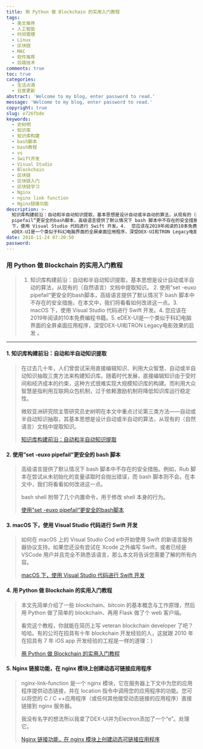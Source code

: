 ```yaml
---
title: 用 Python 做 Blockchain 的实用入门教程
tags:
  - 美文推荐
  - 人工智能
  - 时间管理
  - Linux
  - 区块链
  - MAC
  - 软件推荐
  - 后端技术
comments: true
toc: true
categories:
  - 生活点滴
  - 日常更新
abstract: 'Welcome to my blog, enter password to read.'
message: 'Welcome to my blog, enter password to read.'
copyright: true
slug: e726fbde
keywords:
  - 史树明
  - 知识库
  - 知识库构建
  - bash脚本
  - bash教程
  - vs
  - Swift开发
  - Visual Studio
  - Blockchain
  - 区块链
  - 区块链入门
  - 区块链学习
  - Nginx
  - nginx link function
  - Nginx链接功能
description: >-
  知识库构建前沿：自动和半自动知识提取，基本思想是设计自动或半自动的算法，从现有的（自然语言）文档中提取知识。 2. 使用”set -euxo
  pipefail“更安全的bash脚本，高级语言提供了默认情况下 bash 脚本中不存在的安全措施，在本文中，我们将看看如何改进这一点。3. macOS
  下，使用 Visual Studio 代码进行 Swift 开发。4.  您应该在2019年阅读的10本免费编程书籍。5.
  eDEX-UI是一个类似于科幻电脑界面的全屏桌面应用程序，深受DEX-UI和TRON Legacy电影效果的启发 。
date: 2018-11-24 07:20:50
password:
---
```

<script type="text/javascript" src="/assets/js/dist/bai.js"></script>

### 用 Python 做 Blockchain 的实用入门教程
>  1. 知识库构建前沿：自动和半自动知识提取，基本思想是设计自动或半自动的算法，从现有的（自然语言）文档中提取知识。 2. 使用”set -euxo pipefail“更安全的bash脚本，高级语言提供了默认情况下 bash 脚本中不存在的安全措施，在本文中，我们将看看如何改进这一点。3. macOS 下，使用 Visual Studio 代码进行 Swift 开发。4.  您应该在2019年阅读的10本免费编程书籍。5. eDEX-UI是一个类似于科幻电脑界面的全屏桌面应用程序，深受DEX-UI和TRON Legacy电影效果的启发 。

---
#### 1. 知识库构建前沿：自动和半自动知识提取
> 在过去几十年，人们曾尝试采用直接编辑知识、利用大众智慧、自动或半自动知识抽取三类方法来构建知识库。随着时代发展，直接编辑知识由于受时间和经济成本的约束，这种方式很难实现大规模知识库的构建。而利用大众智慧是指利用互联网众包机制，过于依赖激励机制将降低知识库运行稳定性。
>
> 微软亚洲研究院主管研究员史树明在本文中重点讨论第三类方法——自动或半自动知识抽取，其基本思想是设计自动或半自动的算法，从现有的（自然语言）文档中提取知识。
>
> [知识库构建前沿：自动和半自动知识提取](https://github.com/YoongiKim/AutoCrawler)

#### 2. 使用”set -euxo pipefail“更安全的 bash 脚本
> 高级语言提供了默认情况下 bash 脚本中不存在的安全措施。例如，Rub 脚本在尝试从未初始化的变量读取时会抛出错误，而 bash 脚本则不会。在本文中，我们将看看如何改进这一点。
>
> bash shell 附带了几个内置命令，用于修改 shell 本身的行为。
>
> [使用”set -euxo pipefail“更安全的bash脚本](https://vaneyckt.io/posts/safer_bash_scripts_with_set_euxo_pipefail/)

#### 3. macOS 下，使用 Visual Studio 代码进行 Swift 开发
> 如何在 macOS 上的 Visual Studio Cod e中开始使用 Swift 的新语言服务器协议支持。如果您还没有尝试在 Xcode 之外编写 Swift，或者已经是 VSCode 用户并且完全不熟悉该语言，那么本文将告诉您需要了解的所有内容。
>
> [ macOS 下，使用 Visual Studio 代码进行 Swift 开发](https://nshipster.com/vscode/)

#### 4. 用 Python 做 Blockchain 的实用入门教程
> 本文先简单介绍了一些 blockchain、bitcoin 的基本概念与工作原理，然后用 Python 做了简单的 blockchain、再用 Flask 做了个 web 客户端。
>
> 看完这个教程，你就能在简历上写 veteran blockchain developer 了吧？哈哈。有的公司在招具有十年 blockchain 开发经验的人，这就跟 2010 年在招具有 7 年 iOS app 开发经验的工程是一样的道理：）
>
> [用 Python 做 Blockchain 的实用入门教程](http://adilmoujahid.com/posts/2018/03/intro-blockchain-bitcoin-python/)

#### 5. Nginx 链接功能，在 nginx 模块上创建动态可链接应用程序
> nginx-link-function 是一个 nginx 模块，它在服务器上下文中为您的应用程序提供动态链接，并在 location 指令中调用您的应用程序的功能。您可以将您的 C / C ++应用程序（或任何其他接受动态链接的应用程序）直接链接到 nginx 服务器。
>
> 我没有名字的想法所以我拿了DEX-UI并为Electron添加了一个“e”。处理它。
>
> [Nginx 链接功能，在 nginx 模块上创建动态可链接应用程序](https://nginx-link-function.github.io/#microservice-with-nginx-link-function)
